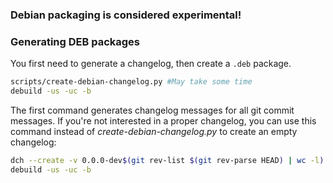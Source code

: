 ### Debian packaging is considered experimental!

### Generating DEB packages ###

You first need to generate a changelog, then create a `.deb` package.

```bash
scripts/create-debian-changelog.py #May take some time
debuild -us -uc -b
```

The first command generates changelog messages for all git commit messages.
If you're not interested in a proper changelog, you can use this command
instead of *create-debian-changelog.py* to create an empty changelog:

```bash
dch --create -v 0.0.0-dev$(git rev-list $(git rev-parse HEAD) | wc -l)  --package mailpile ""
debuild -us -uc -b
```